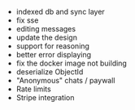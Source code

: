 - indexed db and sync layer
- fix sse
- editing messages
- update the design
- support for reasoning
- better error displaying
- fix the docker image not building
- deserialize ObjectId
- "Anonymous" chats / paywall
- Rate limits
- Stripe integration
